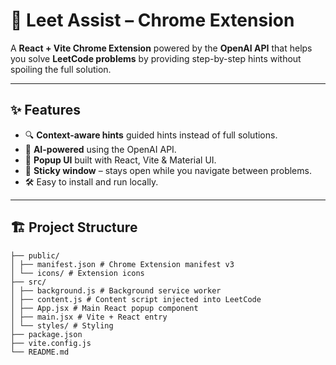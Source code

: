 # 🚀 Leet Assist – Chrome Extension

A **React + Vite Chrome Extension** powered by the **OpenAI API** that helps you solve **LeetCode problems** by providing step-by-step hints without spoiling the full solution.

---

## ✨ Features
- 🔍 **Context-aware hints** guided hints instead of full solutions. 
- 🤖 **AI-powered** using the OpenAI API.
- 🎯 **Popup UI** built with React, Vite & Material UI. 
- 📌 **Sticky window** – stays open while you navigate between problems.  
- 🛠 Easy to install and run locally.

---

## 🏗 Project Structure
```
├── public/
│ ├── manifest.json # Chrome Extension manifest v3
│ └── icons/ # Extension icons
├── src/
│ ├── background.js # Background service worker
│ ├── content.js # Content script injected into LeetCode
│ ├── App.jsx # Main React popup component
│ ├── main.jsx # Vite + React entry
│ └── styles/ # Styling
├── package.json
├── vite.config.js
└── README.md
```